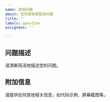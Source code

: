 ```yaml
---
name: 其他问题
about: 任何其他类型的问题
title: ''
labels: question
assignees: ''

---
```


## 问题描述

请清晰简洁地描述您的问题。

## 附加信息

请提供任何其他相关信息，如代码示例、屏幕截图等。